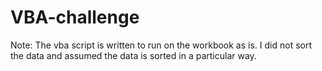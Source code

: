 # VBA-challenge

Note:
The vba script is written to run on the workbook as is. 
I did not sort the data and assumed the data is sorted
in a particular way.
